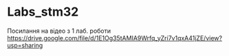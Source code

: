 ﻿# Labs_stm32
Поcилання на відео з 1 лаб. роботи
https://drive.google.com/file/d/1E1Og35tAMIA9Wrfq_yZri7v1qxA41jZE/view?usp=sharing
